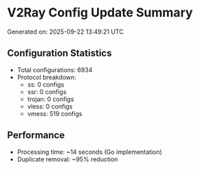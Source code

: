 # V2Ray Config Update Summary
Generated on: 2025-09-22 13:49:21 UTC

## Configuration Statistics
- Total configurations: 6934
- Protocol breakdown:
  - ss: 0 configs
  - ssr: 0 configs
  - trojan: 0 configs
  - vless: 0 configs
  - vmess: 519 configs

## Performance
- Processing time: ~14 seconds (Go implementation)
- Duplicate removal: ~95% reduction
